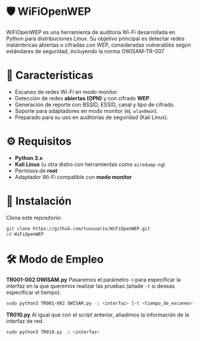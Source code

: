 
# 🛡️ WiFiOpenWEP

WiFiOpenWEP es una herramienta de auditoría Wi-Fi desarrollada en Python para distribuciones Linux. Su objetivo principal es detectar redes inalámbricas abiertas o cifradas con WEP, consideradas vulnerables según estándares de seguridad, incluyendo la norma OWISAM-TR-007

# 📌 Características

- Escaneo de redes Wi-Fi en modo monitor.
- Detección de redes **abiertas (OPN)** y con cifrado **WEP**.
- Generación de reporte con BSSID, ESSID, canal y tipo de cifrado.
- Soporte para adaptadores en modo monitor (ej. `wlan0mon`).
- Preparado para su uso en auditorías de seguridad (Kali Linux).

# ⚙️ Requisitos

- **Python 3.x**
- **Kali Linux** (u otra distro con herramientas como `airodump-ng`)
- Permisos de **root**
- Adaptador Wi-Fi compatible con **modo monitor**

# 🧪 Instalación

Clona este repositorio:
```bash
git clone https://github.com/tuusuario/WiFiOpenWEP.git
cd WiFiOpenWEP
```

# 🛠️ Modo de Empleo

**TR001-002 OWISAM.py**
Pasaremos el parámetro -i para especificar la interfaz en la que queremos realizar las pruebas (añade `-t` si deseas especificar el tiempo).
```bash
sudo python3 TR001-002 OWISAM.py -i <interfaz> [-t <tiempo_de_escaneo>]
```

**TR010.py**
Al igual que con el script anterior, añadimos la información de la interfaz de red.
```bash
sudo python3 TR010.py -i <interfaz>
```
